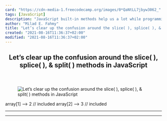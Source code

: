 ```yaml
---
card: "https://cdn-media-1.freecodecamp.org/images/0*QaNtLL7jbyw3062_"
tags: [JavaScript]
description: "JavaScript built-in methods help us a lot while programming, "
author: "Milad E. Fahmy"
title: "Let’s clear up the confusion around the slice( ), splice( ), & split( ) methods in JavaScript"
created: "2021-08-16T11:36:37+02:00"
modified: "2021-08-16T11:36:37+02:00"
---
```

<div class="site-wrapper">
<main id="site-main" class="site-main outer">
<div class="inner">
<article class="post-full post tag-javascript tag-programming tag-technology tag-front-end-development tag-web-development ">
<header class="post-full-header">
<h1 class="post-full-title">Let’s clear up the confusion around the slice( ), splice( ), &amp; split( ) methods in JavaScript</h1>
</header>
<figure class="post-full-image">
<picture>
<source media="(max-width: 700px)" sizes="1px" srcset="data:image/gif;base64,R0lGODlhAQABAIAAAAAAAP///yH5BAEAAAAALAAAAAABAAEAAAIBRAA7 1w">
<source media="(min-width: 701px)" sizes="(max-width: 800px) 400px,
(max-width: 1170px) 700px,
1400px" srcset="https://cdn-media-1.freecodecamp.org/images/0*QaNtLL7jbyw3062_ 300w,
https://cdn-media-1.freecodecamp.org/images/0*QaNtLL7jbyw3062_ 600w,
https://cdn-media-1.freecodecamp.org/images/0*QaNtLL7jbyw3062_ 1000w,
https://cdn-media-1.freecodecamp.org/images/0*QaNtLL7jbyw3062_ 2000w">
<img onerror="this.style.display='none'" src="https://cdn-media-1.freecodecamp.org/images/0*QaNtLL7jbyw3062_" alt="Let’s clear up the confusion around the slice( ), splice( ), &amp; split( ) methods in JavaScript">
</picture>
</figure>
<section class="post-full-content">
<div class="post-content">
array[1] --&gt; 2        // included
array[2] --&gt; 3        // included
</div>
<hr>
<hr>
</section>
</article>
</div>
</main>
</div>
<!-- Google Tag Manager (noscript) -->
<!-- End Google Tag Manager (noscript) -->
